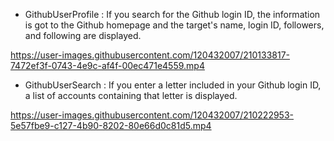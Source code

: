 
- GithubUserProfile : If you search for the Github login ID, the information is got to the Github homepage and the target's name, login ID, followers, and following are displayed.

https://user-images.githubusercontent.com/120432007/210133817-7472ef3f-0743-4e9c-af4f-00ec471e4559.mp4

- GithubUserSearch : If you enter a letter included in your Github login ID, a list of accounts containing that letter is displayed.

https://user-images.githubusercontent.com/120432007/210222953-5e57fbe9-c127-4b90-8202-80e66d0c81d5.mp4

